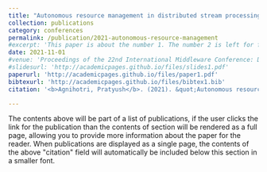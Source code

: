 ```yaml
---
title: "Autonomous resource management in distributed stream processing systems"
collection: publications
category: conferences
permalink: /publication/2021-autonomous-resource-management
#excerpt: 'This paper is about the number 1. The number 2 is left for future work.'
date: 2021-11-01
#venue: 'Proceedings of the 22nd International Middleware Conference: Doctoral Symposium'
#slidesurl: 'http://academicpages.github.io/files/slides1.pdf'
paperurl: 'http://academicpages.github.io/files/paper1.pdf'
bibtexurl: 'http://academicpages.github.io/files/bibtex1.bib'
citation: '<b>Agnihotri, Pratyush</b>. (2021). &quot;Autonomous resource management in distributed stream processing systems.&quot; <i>Proceedings of the 22nd International Middleware Conference: Doctoral Symposium</i>.'

---
```

The contents above will be part of a list of publications, if the user clicks the link for the publication than the contents of section will be rendered as a full page, allowing you to provide more information about the paper for the reader. When publications are displayed as a single page, the contents of the above "citation" field will automatically be included below this section in a smaller font.
